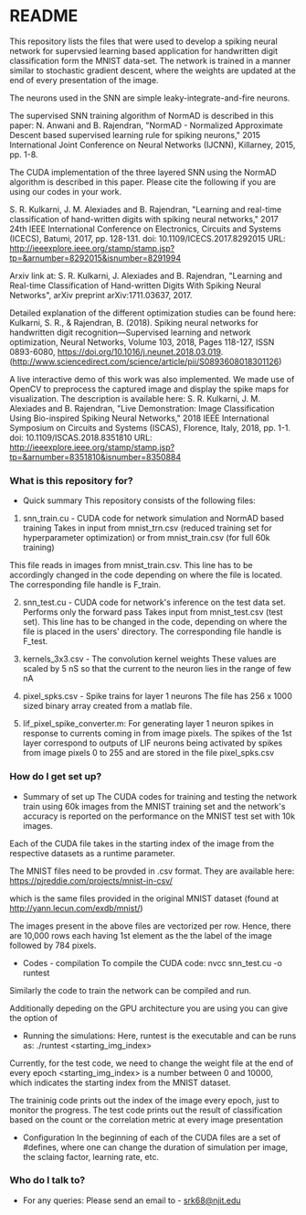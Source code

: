 # README #

This repository lists the files that were used to develop a spiking neural network for supervsied learning 
based application for handwritten digit classification form the MNIST data-set. The network is trained in a manner similar
to stochastic gradient descent, where the weights are updated at the end of every presentation of the image.

The neurons used in the SNN are simple leaky-integrate-and-fire neurons.

The supervised SNN training algorithm of NormAD is described in this paper:
N. Anwani and B. Rajendran, "NormAD - Normalized Approximate Descent based supervised learning rule for spiking neurons," 2015 
International Joint Conference on Neural Networks (IJCNN), Killarney, 2015, pp. 1-8.

The CUDA implementation of the three layered SNN using the NormAD algorithm is described in this paper. Please cite the following if you are using our codes in your work.

S. R. Kulkarni, J. M. Alexiades and B. Rajendran, "Learning and real-time classification of hand-written digits with spiking neural networks," 2017 24th IEEE International Conference on Electronics, Circuits and Systems (ICECS), Batumi, 2017, pp. 128-131.
doi: 10.1109/ICECS.2017.8292015
URL: http://ieeexplore.ieee.org/stamp/stamp.jsp?tp=&arnumber=8292015&isnumber=8291994

Arxiv link at:
S. R. Kulkarni, J. Alexiades and B. Rajendran, "Learning and Real-time Classification of Hand-written Digits With Spiking Neural Networks",
arXiv preprint arXiv:1711.03637, 2017.

Detailed explanation of the different optimization studies can be found here:
Kulkarni, S. R., & Rajendran, B. (2018). Spiking neural networks for handwritten digit recognition—Supervised learning and network optimization, Neural Networks, Volume 103, 2018, Pages 118-127, ISSN 0893-6080,
https://doi.org/10.1016/j.neunet.2018.03.019.
(http://www.sciencedirect.com/science/article/pii/S0893608018301126)

A live interactive demo of this work was also implemented. We made use of OpenCV to preprocess the captured image and display the spike maps for visualization. The description is available here:
S. R. Kulkarni, J. M. Alexiades and B. Rajendran, "Live Demonstration: Image Classification Using Bio-inspired Spiking Neural Networks," 2018 IEEE International Symposium on Circuits and Systems (ISCAS), Florence, Italy, 2018, pp. 1-1.
doi: 10.1109/ISCAS.2018.8351810
URL: http://ieeexplore.ieee.org/stamp/stamp.jsp?tp=&arnumber=8351810&isnumber=8350884

### What is this repository for? ###

* Quick summary
This repository consists of the following files:

1. snn_train.cu - CUDA code for network simulation and NormAD based training
Takes in input from mnist_trn.csv (reduced training set for hyperparameter
optimization) or from mnist_train.csv (for full 60k training)

This file reads in images from mnist_train.csv.
This line has to be accordingly changed in the code depending on where the file is located.
The corresponding file handle is F_train.

2. snn_test.cu - CUDA code for network's inference on the test data set.
Performs only the forward pass
Takes input from mnist_test.csv (test set).
This line has to be changed in the code, depending on where the file is placed in the users' directory.
The corresponding file handle is F_test.

3. kernels_3x3.csv - The convolution kernel weights
These values are scaled by 5 nS so that the current to the neuron lies in the
range of few nA

4. pixel_spks.csv - Spike trains for layer 1 neurons
The file has 256 x 1000 sized binary array created from a matlab file.

5. lif_pixel_spike_converter.m: For generating layer 1 neuron spikes in response to 
currents coming in from image pixels. The spikes of the 1st layer correspond to 
outputs of LIF neurons being activated by spikes from image pixels 0 to 255 and are stored in the file
pixel_spks.csv


### How do I get set up? ###

* Summary of set up
The CUDA codes for training and testing the network train using 60k images from the MNIST training set 
and the network's accuracy is reported on the performance on the MNIST test set with 10k images.

Each of the CUDA file takes in the starting index of the image from the respective datasets as a runtime parameter.

The MNIST files need to be provded in .csv format.
They are available here:
https://pjreddie.com/projects/mnist-in-csv/

which is the same files provided in the original MNIST dataset (found at http://yann.lecun.com/exdb/mnist/)

The images present in the above files are vectorized per row. Hence, there are 10,000 rows each having 1st element as the the label of the image followed by 784 pixels.

* Codes - compilation
To compile the CUDA code:
nvcc snn_test.cu -o runtest

Similarly the code to train the network can be compiled and run.

Additionally depeding on the GPU architecture you are using you can give the option of 

* Running the simulations:
Here, runtest is the executable and can be runs as:
./runtest <starting_img_index>

Currently, for the test code, we need to change the weight file at the end of every epoch
<starting_img_index> is a number between 0 and 10000, which indicates the starting index from the MNIST 
dataset.

The traininig code prints out the index of the image every epoch, just to monitor the progress.
The test code prints out the result of classification based on the count or the correlation metric
at every image presentation

* Configuration
In the beginning of each of the CUDA files are a set of #defines, where one can change the duration of simulation per image, 
the sclaing factor, learning rate, etc.

### Who do I talk to? ###

* For any queries: 
Please send an email to - srk68@njit.edu
